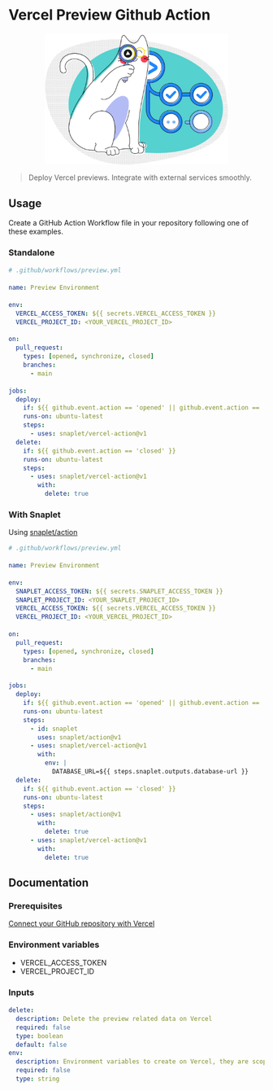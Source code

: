 # Vercel Preview Github Action

<p align="center">
  <img width="360" src="logo.png" alt="Snappy looking through a magnifier with the Vercel logo in its center">
</p>

> Deploy Vercel previews. Integrate with external services smoothly.

## Usage

Create a GitHub Action Workflow file in your repository following one of these examples.

### Standalone

```yaml
# .github/workflows/preview.yml

name: Preview Environment

env:
  VERCEL_ACCESS_TOKEN: ${{ secrets.VERCEL_ACCESS_TOKEN }}
  VERCEL_PROJECT_ID: <YOUR_VERCEL_PROJECT_ID>

on:
  pull_request:
    types: [opened, synchronize, closed]
    branches:
      - main

jobs:
  deploy:
    if: ${{ github.event.action == 'opened' || github.event.action == 'synchronize' }}
    runs-on: ubuntu-latest
    steps:
      - uses: snaplet/vercel-action@v1
  delete:
    if: ${{ github.event.action == 'closed' }}
    runs-on: ubuntu-latest
    steps:
      - uses: snaplet/vercel-action@v1
        with:
          delete: true
```

### With Snaplet

Using [snaplet/action](https://github.com/marketplace/actions/snaplet-instant-database)

```yaml
# .github/workflows/preview.yml

name: Preview Environment

env:
  SNAPLET_ACCESS_TOKEN: ${{ secrets.SNAPLET_ACCESS_TOKEN }}
  SNAPLET_PROJECT_ID: <YOUR_SNAPLET_PROJECT_ID>
  VERCEL_ACCESS_TOKEN: ${{ secrets.VERCEL_ACCESS_TOKEN }}
  VERCEL_PROJECT_ID: <YOUR_VERCEL_PROJECT_ID>

on:
  pull_request:
    types: [opened, synchronize, closed]
    branches:
      - main

jobs:
  deploy:
    if: ${{ github.event.action == 'opened' || github.event.action == 'synchronize' }}
    runs-on: ubuntu-latest
    steps:
      - id: snaplet
        uses: snaplet/action@v1
      - uses: snaplet/vercel-action@v1
        with:
          env: |
            DATABASE_URL=${{ steps.snaplet.outputs.database-url }}
  delete:
    if: ${{ github.event.action == 'closed' }}
    runs-on: ubuntu-latest
    steps:
      - uses: snaplet/action@v1
        with:
          delete: true
      - uses: snaplet/vercel-action@v1
        with:
          delete: true
```

## Documentation

### Prerequisites

[Connect your GitHub repository with Vercel](https://vercel.com/docs/concepts/git/vercel-for-github)

### Environment variables

- VERCEL_ACCESS_TOKEN
- VERCEL_PROJECT_ID

### Inputs

```yaml
delete:
  description: Delete the preview related data on Vercel
  required: false
  type: boolean
  default: false
env:
  description: Environment variables to create on Vercel, they are scoped to the "preview" environment and the current branch
  required: false
  type: string
```